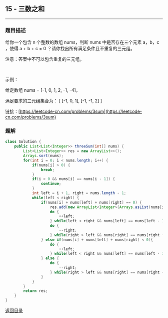 ## **15 - 三数之和**
-------------------

### **题目描述**
给你一个包含 n 个整数的数组 nums，判断 nums 中是否存在三个元素 a，b，c ，使得 a + b + c = 0 ？请你找出所有满足条件且不重复的三元组。

注意：答案中不可以包含重复的三元组。

 

示例：

给定数组 nums = [-1, 0, 1, 2, -1, -4]，

满足要求的三元组集合为：
[
  [-1, 0, 1],
  [-1, -1, 2]
]


链接：[https://leetcode-cn.com/problems/3sum](https://leetcode-cn.com/problems/3sum)



### **题解**
``` java
class Solution {
    public List<List<Integer>> threeSum(int[] nums) {
        List<List<Integer>> res = new ArrayList<>();
        Arrays.sort(nums);
        for(int i = 0; i < nums.length; i++) {
            if(nums[i] > 0) {
                break;
            }
            if(i > 0 && nums[i] == nums[i - 1]) {
                continue;
            }
            int left = i + 1, right = nums.length - 1;
            while(left < right) {
                if(nums[i] + nums[left] + nums[right] == 0) {
                    res.add(new ArrayList<Integer>(Arrays.asList(nums[i], nums[left], nums[right])));
                    do {
                        ++left;
                    } while(left < right && nums[left] == nums[left - 1]);
                    do {
                        --right;
                    } while(right > left && nums[right] == nums[right + 1]);
                } else if(nums[i] + nums[left] + nums[right] < 0){
                    do {
                        ++left;
                    } while(left < right && nums[left] == nums[left - 1]);
                } else {
                    do {
                        --right;
                    } while(right > left && nums[right] == nums[right + 1]);
                }
            } 
        }
        return res;
    }
}
```




[返回目录](https://maxwell-l.github.io/WriteSomething/something/leetcode)